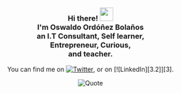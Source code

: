 <div align="center">
  

  
<h3>Hi there! <img src="https://raw.githubusercontent.com/MartinHeinz/MartinHeinz/master/wave.gif" width="30px"> <br> I'm Oswaldo Ordóñez Bolaños <br> an I.T Consultant, Self learner, <br>Entrepreneur, Curious, <br> and teacher. </h3>

<!--
**AndresOrdonez369/AndresOrdonez369** is a ✨ _special_ ✨ repository because its `README.md` (this file) appears on your GitHub profile.

Here are some ideas to get you started:

- 🔭 I’m currently working on Fine Arts University Cali.
- 🌱 I’m currently learning Unity and JavaScript 
- ⚡ I’m researching on deep reinforcement learning.
-->

<!-- Actual text -->

You can find me on [![Twitter][1.2]][1], or on [![LinkedIn][3.2]][3].

<!-- Icons -->

[1.2]: http://i.imgur.com/wWzX9uB.png (twitter icon without padding)
[2.2]: https://raw.githubusercontent.com/MartinHeinz/MartinHeinz/master/linkedin-3-16.png (LinkedIn icon without padding)

<!-- Links to your social media accounts -->

[1]: https://twitter.com/lsimulado
[2]: https://www.linkedin.com/in/oswaldo-ordonez/
![Quote](https://github-readme-quotes.herokuapp.com/quote?theme=gotham&animation=default&layout=default&font=default)
</div>
